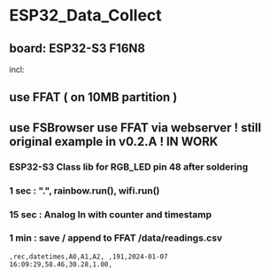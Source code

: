 # ESP32_Data_Collect
## board: ESP32-S3 F16N8
incl:<br/>
## use FFAT ( on 10MB partition )
## use FSBrowser use FFAT via webserver ! still original example in v0.2.A ! IN WORK
### ESP32-S3 Class lib for RGB_LED pin 48 after soldering

### 1 sec : ".", rainbow.run(), wifi.run()

### 15 sec : Analog In with counter and timestamp

### 1 min : save / append to FFAT /data/readings.csv

<CODE>,rec,datetimes,A0,A1,A2,
,191,2024-01-07 16:09:29,58.46,30.28,1.00,</CODE>
